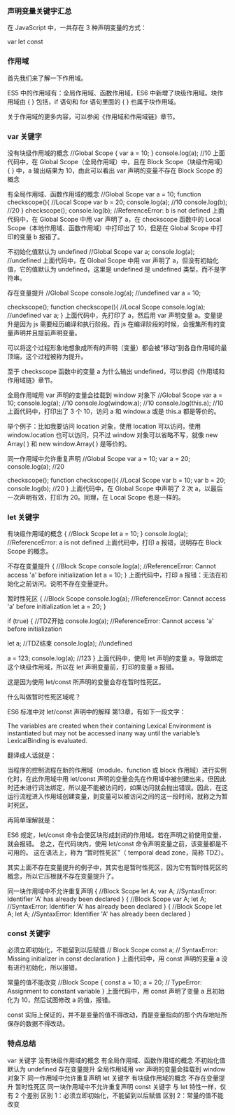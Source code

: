 ### 声明变量关键字汇总
在 JavaScript 中，一共存在 3 种声明变量的方式：

var
let
const

### 作用域
首先我们来了解一下作用域。

ES5 中的作用域有：全局作用域、函数作用域，ES6 中新增了块级作用域。块作用域由 { } 包括，if 语句和 for 语句里面的 { } 也属于块作用域。

关于作用域的更多内容，可以参阅《作用域和作用域链》章节。

### var 关键字
没有块级作用域的概念
//Global Scope
{
  var a = 10;
}
console.log(a);  //10
上面代码中，在 Global Scope（全局作用域）中，且在 Block Scope（块级作用域） { } 中，a 输出结果为 10，由此可以看出 var 声明的变量不存在 Block Scope 的概念

有全局作用域、函数作用域的概念
//Global Scope
var a = 10;
function checkscope(){
    //Local Scope
    var b = 20;
    console.log(a);  //10
    console.log(b);  //20
}
checkscope();
console.log(b);  //ReferenceError: b is not defined
上面代码中，在 Global Scope 中用 var 声明了 a，在 checkscope 函数中的 Local Scope（本地作用域、函数作用域）中打印出了 10，但是在 Global Scope 中打印的变量 b 报错了。

不初始化值默认为 undefined
//Global Scope
var a;
console.log(a);  //undefined
上面代码中，在 Global Scope 中用 var 声明了 a，但没有初始化值，它的值默认为 undefined，这里是 undefined 是 undefined 类型，而不是字符串。

存在变量提升
//Global Scope
console.log(a);  //undefined
var a = 10;

checkscope();
function checkscope(){
    //Local Scope
    console.log(a);  //undefined
    var a;
}
上面代码中，先打印了 a，然后用 var 声明变量 a。变量提升是因为 js 需要经历编译和执行阶段。而 js 在编译阶段的时候，会搜集所有的变量声明并且提前声明变量。

可以将这个过程形象地想象成所有的声明（变量）都会被“移动”到各自作用域的最顶端，这个过程被称为提升。

至于 checkscope 函数中的变量 a 为什么输出 undefined，可以参阅《作用域和作用域链》章节。

全局作用域用 var 声明的变量会挂载到 window 对象下
//Global Scope
var a = 10;
console.log(a);  //10
console.log(window.a);  //10
console.log(this.a);  //10
上面代码中，打印出了 3 个 10，访问 a 和 window.a 或是 this.a 都是等价的。

举个例子：比如我要访问 location 对象，使用 location 可以访问，使用 window.location 也可以访问，只不过 window 对象可以省略不写，就像 new Array( ) 和 new window.Array( ) 是等价的。

同一作用域中允许重复声明
//Global Scope
var a = 10;
var a = 20;
console.log(a);  //20

checkscope();
function checkscope(){
    //Local Scope
    var b = 10;
    var b = 20;
    console.log(b);  //20
}
上面代码中，在 Global Scope 中声明了 2 次 a，以最后一次声明有效，打印为 20。同理，在 Local Scope 也是一样的。

### let 关键字
有块级作用域的概念
{
   //Block Scope
   let a = 10;
}
console.log(a);  //ReferenceError: a is not defined
上面代码中，打印 a 报错，说明存在 Block Scope 的概念。

不存在变量提升
{
  //Block Scope
  console.log(a);  //ReferenceError: Cannot access 'a' before initialization
  let a = 10;
}
上面代码中，打印 a 报错：无法在初始化之前访问。说明不存在变量提升。

暂时性死区
{
  //Block Scope
  console.log(a);  //ReferenceError: Cannot access 'a' before initialization
  let a = 20;
}

if (true) {
  //TDZ开始
  console.log(a);  //ReferenceError: Cannot access 'a' before initialization

  let a; //TDZ结束
  console.log(a);  //undefined

  a = 123;
  console.log(a);  //123
}
上面代码中，使用 let 声明的变量 a，导致绑定这个块级作用域，所以在 let 声明变量前，打印的变量 a 报错。

这是因为使用 let/const 所声明的变量会存在暂时性死区。

什么叫做暂时性死区域呢？

ES6 标准中对 let/const 声明中的解释 第13章，有如下一段文字：

The variables are created when their containing Lexical Environment is instantiated but may not be accessed inany way until the variable’s LexicalBinding is evaluated.

翻译成人话就是：

当程序的控制流程在新的作用域（module、function 或 block 作用域）进行实例化时，在此作用域中用 let/const 声明的变量会先在作用域中被创建出来，但因此时还未进行词法绑定，所以是不能被访问的，如果访问就会抛出错误。因此，在这运行流程进入作用域创建变量，到变量可以被访问之间的这一段时间，就称之为暂时死区。

再简单理解就是：

ES6 规定，let/const 命令会使区块形成封闭的作用域。若在声明之前使用变量，就会报错。 总之，在代码块内，使用 let/const 命令声明变量之前，该变量都是不可用的。 这在语法上，称为 “暂时性死区”（ temporal dead zone，简称 TDZ）。

其实上面不存在变量提升的例子中，其实也是暂时性死区，因为它有暂时性死区的概念，所以它压根就不存在变量提升了。

同一块作用域中不允许重复声明
{
  //Block Scope
  let A;
  var A;  //SyntaxError: Identifier 'A' has already been declared
}
{
  //Block Scope
  var A;
  let A;  //SyntaxError: Identifier 'A' has already been declared
}
{
  //Block Scope
  let A;
  let A;  //SyntaxError: Identifier 'A' has already been declared
}

### const 关键字
必须立即初始化，不能留到以后赋值
// Block Scope 
const a; // SyntaxError: Missing initializer in const declaration } 
上面代码中，用 const 声明的变量 a 没有进行初始化，所以报错。

常量的值不能改变
//Block Scope 
{
  const a = 10; 
	a = 20; // TypeError: Assignment to constant variable
}
上面代码中，用 const 声明了变量 a 且初始化为 10，然后试图修改 a 的值，报错。

const 实际上保证的，并不是变量的值不得改动，而是变量指向的那个内存地址所保存的数据不得改动。

### 特点总结
var 关键字
没有块级作用域的概念
有全局作用域、函数作用域的概念
不初始化值默认为 undefined
存在变量提升
全局作用域用 var 声明的变量会挂载到 window 对象下
同一作用域中允许重复声明
let 关键字
有块级作用域的概念
不存在变量提升
暂时性死区
同一块作用域中不允许重复声明
const 关键字
与 let 特性一样，仅有 2 个差别
区别 1：必须立即初始化，不能留到以后赋值
区别 2：常量的值不能改变
